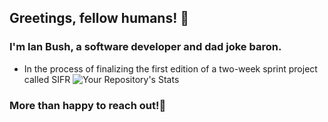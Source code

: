 ## Greetings, fellow humans! 👋
### I'm Ian Bush, a software developer and dad joke baron. 
* In the process of finalizing the first edition of a two-week sprint project called SIFR
![Your Repository's Stats](https://github-readme-stats.vercel.app/api?username=XGalilei&show_icons=true)
### More than happy to reach out!💬
<!--
**XGalilei/XGalilei** is a ✨ _special_ ✨ repository because its `README.md` (this file) appears on your GitHub profile.

Here are some ideas to get you started:

- 🔭 I’m currently working on ...
- 🌱 I’m currently learning ...
- 👯 I’m looking to collaborate on ...
- 🤔 I’m looking for help with ...
- 💬 Ask me about ...
- 📫 How to reach me: ...
- 😄 Pronouns: ...
- ⚡ Fun fact: ...
-->
